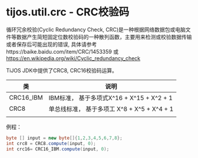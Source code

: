 # tijos.util.crc - CRC校验码 

循环冗余校验(Cyclic Redundancy Check, CRC)是一种根据网络数据包或电脑文件等数据产生简短固定位数校验码的一种散列函数，主要用来检测或校验数据传输或者保存后可能出现的错误, 具体请参考https://baike.baidu.com/item/CRC/1453359 或  https://en.wikipedia.org/wiki/Cyclic_redundancy_check 

TiJOS JDK中提供了CRC8, CRC16校验码运算。

| 类         | 说明                                |
| --------- | --------------------------------- |
| CRC16_IBM | IBM标准， 基于多项式X^16 + X^15 + X^2 + 1 |
| CRC8      | 单总线标准， 基于多项工 X^8 + X^5 + X^4 + 1  |
|           |                                   |

例程：

```java
byte [] input = new byte[]{1,2,3,4,5,6,7,8};
int crc8 = CRC8.compute(input, 0);
int crc16= CRC16_IBM.compute(input, 0);
```

